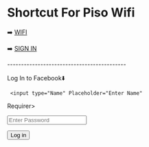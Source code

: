 <!DOCTYPE html>
<html lang="en">
<head>
    <meta charset="UTF-8">
    <title>Shortcut</title>
</head>
<body>
    <p>
        <h1><span class="highlight">Shortcut</span> For Piso Wifi</h1>
        </p>
  ➡️  <a
    href="http://10.0.0.1/" class="gif">WIFI</a>
  <p>
      
  <a>
    ➡️ <a
    href="http://10.0.0.1/auth/signin/" class="Link"> SIGN IN</a>
</body>
</html>
<p>
    -------------------------------------------
</p>
Log In to Facebook⬇️
 <p>
  
     <input type="Name" Placeholder="Enter Name"
 Requirer>
 <p>
     <input type="Password"Placeholder="Enter Password" Requird>
 </p>
<button type="Log In" class="button_1">Log in</button>
<a
     <href="Forgot Password"class="Forgot Password"</a>
